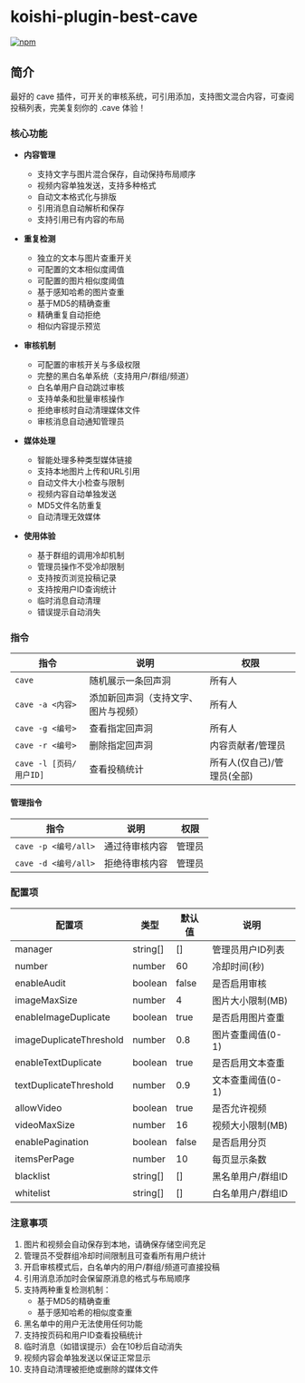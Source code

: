 # koishi-plugin-best-cave

[![npm](https://img.shields.io/npm/v/koishi-plugin-best-cave?style=flat-square)](https://www.npmjs.com/package/koishi-plugin-best-cave)

## 简介

最好的 cave 插件，可开关的审核系统，可引用添加，支持图文混合内容，可查阅投稿列表，完美复刻你的 .cave 体验！

### 核心功能

- **内容管理**
  - 支持文字与图片混合保存，自动保持布局顺序
  - 视频内容单独发送，支持多种格式
  - 自动文本格式化与排版
  - 引用消息自动解析和保存
  - 支持引用已有内容的布局

- **重复检测**
  - 独立的文本与图片查重开关
  - 可配置的文本相似度阈值
  - 可配置的图片相似度阈值
  - 基于感知哈希的图片查重
  - 基于MD5的精确查重
  - 精确重复自动拒绝
  - 相似内容提示预览

- **审核机制**
  - 可配置的审核开关与多级权限
  - 完整的黑白名单系统（支持用户/群组/频道）
  - 白名单用户自动跳过审核
  - 支持单条和批量审核操作
  - 拒绝审核时自动清理媒体文件
  - 审核消息自动通知管理员

- **媒体处理**
  - 智能处理多种类型媒体链接
  - 支持本地图片上传和URL引用
  - 自动文件大小检查与限制
  - 视频内容自动单独发送
  - MD5文件名防重复
  - 自动清理无效媒体

- **使用体验**
  - 基于群组的调用冷却机制
  - 管理员操作不受冷却限制
  - 支持按页浏览投稿记录
  - 支持按用户ID查询统计
  - 临时消息自动清理
  - 错误提示自动消失

### 指令

| 指令 | 说明 | 权限 |
|------|------|------|
| `cave` | 随机展示一条回声洞 | 所有人 |
| `cave -a <内容>` | 添加新回声洞（支持文字、图片与视频） | 所有人 |
| `cave -g <编号>` | 查看指定回声洞 | 所有人 |
| `cave -r <编号>` | 删除指定回声洞 | 内容贡献者/管理员 |
| `cave -l [页码/用户ID]` | 查看投稿统计 | 所有人(仅自己)/管理员(全部) |

#### 管理指令

| 指令 | 说明 | 权限 |
|------|------|------|
| `cave -p <编号/all>` | 通过待审核内容 | 管理员 |
| `cave -d <编号/all>` | 拒绝待审核内容 | 管理员 |

### 配置项

| 配置项 | 类型 | 默认值 | 说明 |
|--------|------|--------|------|
| manager | string[] | [] | 管理员用户ID列表 |
| number | number | 60 | 冷却时间(秒) |
| enableAudit | boolean | false | 是否启用审核 |
| imageMaxSize | number | 4 | 图片大小限制(MB) |
| enableImageDuplicate | boolean | true | 是否启用图片查重 |
| imageDuplicateThreshold | number | 0.8 | 图片查重阈值(0-1) |
| enableTextDuplicate | boolean | true | 是否启用文本查重 |
| textDuplicateThreshold | number | 0.9 | 文本查重阈值(0-1) |
| allowVideo | boolean | true | 是否允许视频 |
| videoMaxSize | number | 16 | 视频大小限制(MB) |
| enablePagination | boolean | false | 是否启用分页 |
| itemsPerPage | number | 10 | 每页显示条数 |
| blacklist | string[] | [] | 黑名单用户/群组ID |
| whitelist | string[] | [] | 白名单用户/群组ID |

### 注意事项

1. 图片和视频会自动保存到本地，请确保存储空间充足
2. 管理员不受群组冷却时间限制且可查看所有用户统计
3. 开启审核模式后，白名单内的用户/群组/频道可直接投稿
4. 引用消息添加时会保留原消息的格式与布局顺序
5. 支持两种重复检测机制：
   - 基于MD5的精确查重
   - 基于感知哈希的相似度查重
6. 黑名单中的用户无法使用任何功能
7. 支持按页码和用户ID查看投稿统计
8. 临时消息（如错误提示）会在10秒后自动消失
9. 视频内容会单独发送以保证正常显示
10. 支持自动清理被拒绝或删除的媒体文件
